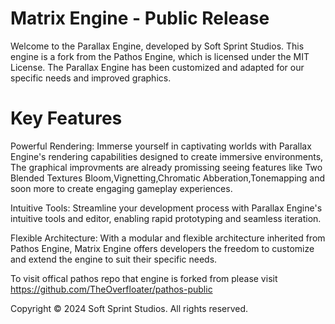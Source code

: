 # Matrix Engine - Public Release
Welcome to the Parallax Engine, developed by Soft Sprint Studios. This engine is a fork from the Pathos Engine, which is licensed under the MIT License. The Parallax Engine has been customized and adapted for our specific needs and improved graphics.

# Key Features

Powerful Rendering: Immerse yourself in captivating worlds with Parallax Engine's rendering capabilities designed to create immersive environments, The graphical improvments are already promissing seeing features like Two Blended Textures Bloom,Vignetting,Chromatic Abberation,Tonemapping and soon more to create engaging gameplay experiences.

Intuitive Tools: Streamline your development process with Parallax Engine's intuitive tools and editor, enabling rapid prototyping and seamless iteration.

Flexible Architecture: With a modular and flexible architecture inherited from Pathos Engine, Matrix Engine offers developers the freedom to customize and extend the engine to suit their specific needs.

To visit offical pathos repo that engine is forked from please visit https://github.com/TheOverfloater/pathos-public

Copyright © 2024 Soft Sprint Studios. All rights reserved.

